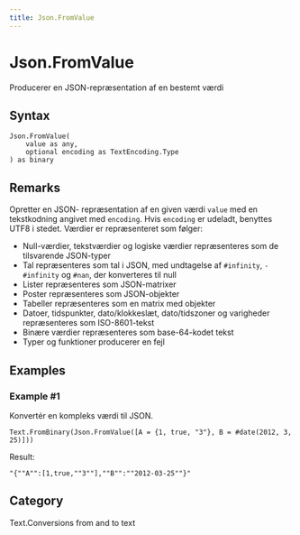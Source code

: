```yaml
---
title: Json.FromValue
---
```


# Json.FromValue


Producerer en JSON-repræsentation af en bestemt værdi


## Syntax

```powerquery
Json.FromValue(
    value as any,
    optional encoding as TextEncoding.Type
) as binary
```


## Remarks

Opretter en JSON- repræsentation af en given værdi <code>value</code> med en tekstkodning angivet med <code>encoding</code>. Hvis <code>encoding</code> er udeladt, benyttes UTF8 i stedet. Værdier er repræsenteret som følger:<br /> <ul>        <li>Null-værdier, tekstværdier og logiske værdier repræsenteres som de tilsvarende JSON-typer</li>        <li>Tal repræsenteres som tal i JSON, med undtagelse af <code>#infinity</code>, <code>-#infinity</code> og <code>#nan</code>, der konverteres til null</li>        <li>Lister repræsenteres som JSON-matrixer</li>        <li>Poster repræsenteres som JSON-objekter</li>        <li>Tabeller repræsenteres som en matrix med objekter</li>        <li>Datoer, tidspunkter, dato/klokkeslæt, dato/tidszoner og varigheder repræsenteres som ISO-8601-tekst</li>        <li>Binære værdier repræsenteres som base-64-kodet tekst</li>        <li>Typer og funktioner producerer en fejl</li> </ul>    


## Examples

### Example #1 
Konvertér en kompleks værdi til JSON.
```powerquery
Text.FromBinary(Json.FromValue([A = {1, true, "3"}, B = #date(2012, 3, 25)]))
```

Result: 
```powerquery
"{""A"":[1,true,""3""],""B"":""2012-03-25""}"
```




## Category
Text.Conversions from and to text
